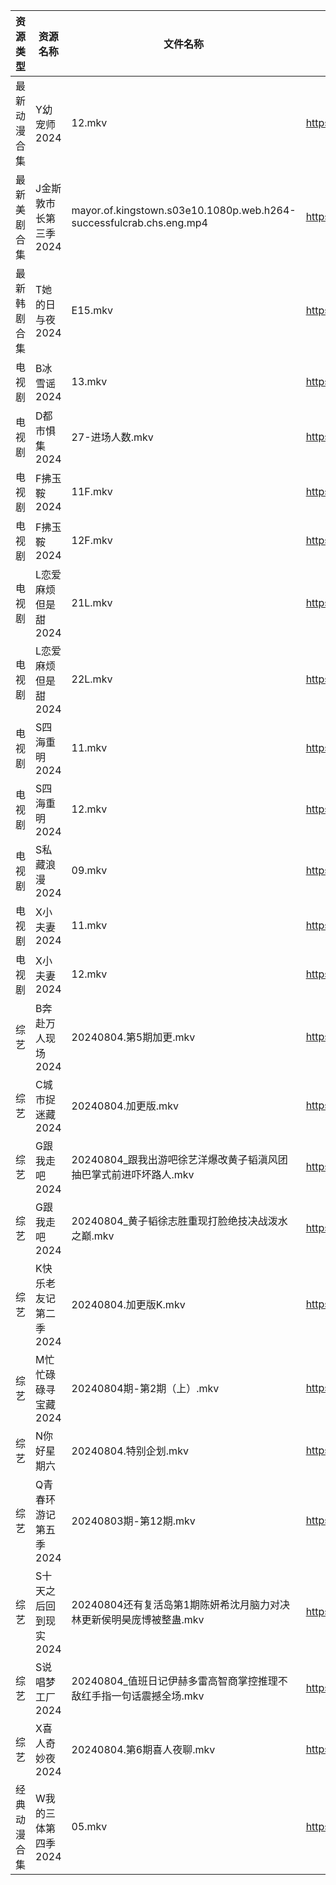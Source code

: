 | 资源类型   | 资源名称          | 文件名称                                                                | 分享链接                                 | 更新时间                |
| ------ | ------------- | ------------------------------------------------------------------- | ------------------------------------ | ------------------- |
| 最新动漫合集 | Y幼宠师2024      | 12.mkv                                                              | https://www.alipan.com/s/2q2jnkNLjYE | 2024-08-04 12:10:01 |
| 最新美剧合集 | J金斯敦市长第三季2024 | mayor.of.kingstown.s03e10.1080p.web.h264-successfulcrab.chs.eng.mp4 | https://www.alipan.com/s/uneR6vKvF2y | 2024-08-04 19:09:48 |
| 最新韩剧合集 | T她的日与夜2024    | E15.mkv                                                             | https://www.alipan.com/s/nnyTdgGkMzK | 2024-08-04 00:10:25 |
| 电视剧    | B冰雪谣2024      | 13.mkv                                                              | https://www.alipan.com/s/Xvxp1d4B5iQ | 2024-08-04 19:05:08 |
| 电视剧    | D都市惧集2024     | 27-进场人数.mkv                                                         | https://www.alipan.com/s/3h7mz7XVT7D | 2024-08-04 14:05:23 |
| 电视剧    | F拂玉鞍2024      | 11F.mkv                                                             | https://www.alipan.com/s/zUgWzyczuwe | 2024-08-04 19:05:34 |
| 电视剧    | F拂玉鞍2024      | 12F.mkv                                                             | https://www.alipan.com/s/zUgWzyczuwe | 2024-08-04 19:05:34 |
| 电视剧    | L恋爱麻烦但是甜2024  | 21L.mkv                                                             | https://www.alipan.com/s/2U7oUSihGVL | 2024-08-04 14:05:51 |
| 电视剧    | L恋爱麻烦但是甜2024  | 22L.mkv                                                             | https://www.alipan.com/s/2U7oUSihGVL | 2024-08-04 14:05:51 |
| 电视剧    | S四海重明2024     | 11.mkv                                                              | https://www.alipan.com/s/69m6g1Ps1tw | 2024-08-04 19:06:30 |
| 电视剧    | S四海重明2024     | 12.mkv                                                              | https://www.alipan.com/s/69m6g1Ps1tw | 2024-08-04 19:06:30 |
| 电视剧    | S私藏浪漫2024     | 09.mkv                                                              | https://www.alipan.com/s/yBESzdqmKM1 | 2024-08-04 20:06:40 |
| 电视剧    | X小夫妻2024      | 11.mkv                                                              | https://www.alipan.com/s/Jj3sctyuEAY | 2024-08-04 20:07:04 |
| 电视剧    | X小夫妻2024      | 12.mkv                                                              | https://www.alipan.com/s/Jj3sctyuEAY | 2024-08-04 20:07:04 |
| 综艺     | B奔赴万人现场2024   | 20240804.第5期加更.mkv                                                  | https://www.alipan.com/s/4u7m3VMcqux | 2024-08-04 20:07:30 |
| 综艺     | C城市捉迷藏2024    | 20240804.加更版.mkv                                                    | https://www.alipan.com/s/7FqyaDLUvoi | 2024-08-04 14:08:02 |
| 综艺     | G跟我走吧2024     | 20240804_跟我出游吧徐艺洋爆改黄子韬滇风团抽巴掌式前进吓坏路人.mkv                             | https://www.alipan.com/s/8CBEecm773h | 2024-08-04 14:08:08 |
| 综艺     | G跟我走吧2024     | 20240804_黄子韬徐志胜重现打脸绝技决战泼水之巅.mkv                                     | https://www.alipan.com/s/8CBEecm773h | 2024-08-04 14:08:07 |
| 综艺     | K快乐老友记第二季2024 | 20240804.加更版K.mkv                                                   | https://www.alipan.com/s/zSYNbf4cpYQ | 2024-08-04 14:08:24 |
| 综艺     | M忙忙碌碌寻宝藏2024  | 20240804期-第2期（上）.mkv                                                | https://www.alipan.com/s/TtfyudAgS8v | 2024-08-04 14:08:33 |
| 综艺     | N你好星期六        | 20240804.特别企划.mkv                                                   | https://www.alipan.com/s/V89qnjC6T3z | 2024-08-04 14:08:51 |
| 综艺     | Q青春环游记第五季2024 | 20240803期-第12期.mkv                                                  | https://www.alipan.com/s/t3StjPH9G3k | 2024-08-04 00:09:06 |
| 综艺     | S十天之后回到现实2024 | 20240804还有复活岛第1期陈妍希沈月脑力对决林更新侯明昊庞博被整蛊.mkv                            | https://www.alipan.com/s/8UZE34cCGTv | 2024-08-04 14:09:09 |
| 综艺     | S说唱梦工厂2024    | 20240804_值班日记伊赫多雷高智商掌控推理不敌红手指一句话震撼全场.mkv                            | https://www.alipan.com/s/XsZgMjxjfk9 | 2024-08-04 14:09:25 |
| 综艺     | X喜人奇妙夜2024    | 20240804.第6期喜人夜聊.mkv                                                | https://www.alipan.com/s/QQJzxYcYSnn | 2024-08-04 14:09:40 |
| 经典动漫合集 | W我的三体第四季2024  | 05.mkv                                                              | https://www.alipan.com/s/wmwHn5LgsFN | 2024-08-04 12:06:51 |
